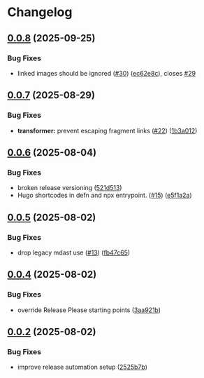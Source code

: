 # Changelog

## [0.0.8](https://github.com/matttproud/mdreflink/compare/mdreflink-v0.0.7...mdreflink-v0.0.8) (2025-09-25)


### Bug Fixes

* linked images should be ignored ([#30](https://github.com/matttproud/mdreflink/issues/30)) ([ec62e8c](https://github.com/matttproud/mdreflink/commit/ec62e8c05e826a5a2d6bfff13a5678e71a3f513f)), closes [#29](https://github.com/matttproud/mdreflink/issues/29)

## [0.0.7](https://github.com/matttproud/mdreflink/compare/mdreflink-v0.0.6...mdreflink-v0.0.7) (2025-08-29)


### Bug Fixes

* **transformer:** prevent escaping fragment links ([#22](https://github.com/matttproud/mdreflink/issues/22)) ([1b3a012](https://github.com/matttproud/mdreflink/commit/1b3a01203cb4e3dc7a9c501ead95b34488e8b0fa))

## [0.0.6](https://github.com/matttproud/mdreflink/compare/mdreflink-v0.0.5...mdreflink-v0.0.6) (2025-08-04)


### Bug Fixes

* broken release versioning ([521d513](https://github.com/matttproud/mdreflink/commit/521d513308a53524c63e5307a14599de3064340a))
* Hugo shortcodes in defn and npx entrypoint. ([#15](https://github.com/matttproud/mdreflink/issues/15)) ([e5f1a2a](https://github.com/matttproud/mdreflink/commit/e5f1a2a0e4e80f82df4175565bc9175cb4a1e23c))

## [0.0.5](https://github.com/matttproud/mdreflink/compare/mdreflink-v0.0.4...mdreflink-v0.0.5) (2025-08-02)


### Bug Fixes

* drop legacy mdast use ([#13](https://github.com/matttproud/mdreflink/issues/13)) ([fb47c65](https://github.com/matttproud/mdreflink/commit/fb47c653311f422bc83c128229eef295db66eaa2))

## [0.0.4](https://github.com/matttproud/mdreflink/compare/mdreflink-v0.0.3...mdreflink-v0.0.4) (2025-08-02)


### Bug Fixes

* override Release Please starting points ([3aa921b](https://github.com/matttproud/mdreflink/commit/3aa921b75c69db459d48b3760f4054b020489b80))

## [0.0.2](https://github.com/matttproud/mdreflink/compare/v0.0.1...v0.0.2) (2025-08-02)


### Bug Fixes

* improve release automation setup ([2525b7b](https://github.com/matttproud/mdreflink/commit/2525b7b4a05642ac87d558027f9699368fe7c879))

